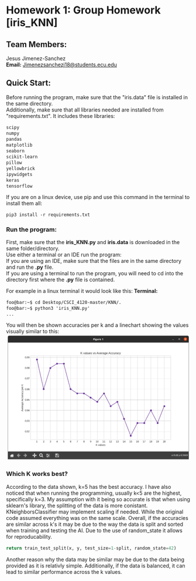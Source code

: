 # Homework 1: Group Homework [iris_KNN]
## Team Members:
Jesus Jimenez-Sanchez <br> 
**Email:** Jimenezsanchezj18@students.ecu.edu

## Quick Start:
Before running the program, make sure that the "iris.data" file is installed in the same directory.<br>
Additionally, make sure that all libraries needed are installed from "requirements.txt". It includes these libraries:
```
scipy
numpy
pandas
matplotlib
seaborn
scikit-learn
pillow
yellowbrick
ipywidgets
keras
tensorflow
```

If you are on a linux device, use pip and use this command in the terminal to install them all:

```console
pip3 install -r requirements.txt
```
### Run the program:
First, make sure that the **iris_KNN.py** and **iris.data** is downloaded in the same folder/directory. <br>
Use either a terminal or an IDE run the program: <br>
If you are using an IDE, make sure that the files are in the same directory and run the **.py** file. <br>
If you are using a terminal to run the program, you will need to cd into the directory first where the **.py** file is contained.

For example in a linux terminal it would look like this:
**Terminal:**
```console
foo@bar:~$ cd Desktop/CSCI_4120-master/KNN/.
foo@bar:~$ python3 'iris_KNN.py'
...
```
You will then be shown accuracies per k and a linechart showing the values visually similar to this:
![linechart plotting K values vs Average Accuracy](mpl_HW1.png)

### Which K works best?
According to the data shown, k=5 has the best accuracy. I have also noticed that when running the programming, usually k<5 are the highest, specifically k=3.
My assumption with it being so accurate is that when using sklearn's library, the splitting of the data is more conistant. <br>
KNeighborsClassifier may implement scaling if needed. While the original code assumed everything was on the same scale. 
Overall, if the accuracies are similar across k's it may be due to the way the data is split and sorted when training and testing the AI. Due to the use of random_state it allows for reproducability.
```python
return train_test_split(x, y, test_size=1-split, random_state=42)
```
Another reason why the data may be similar may be due to the data being provided as it is relativly simple. Additionally, if the data is balanced, it can lead to similar performance across the k values.
